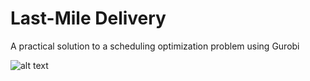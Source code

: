 # Last-Mile Delivery 
A practical solution to a scheduling optimization problem using Gurobi

![alt text](https://leighdavid.com/wp-content/uploads/2019/03/final-mile-home-delivery-bg.png)
